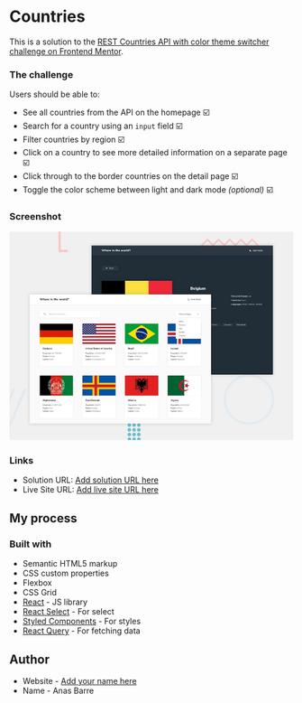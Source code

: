 # Countries

This is a solution to the [REST Countries API with color theme switcher challenge on Frontend Mentor](https://www.frontendmentor.io/challenges/rest-countries-api-with-color-theme-switcher-5cacc469fec04111f7b848ca).

### The challenge

Users should be able to:

- See all countries from the API on the homepage ☑️
- Search for a country using an `input` field ☑️
- Filter countries by region ☑️
- Click on a country to see more detailed information on a separate page ☑️
- Click through to the border countries on the detail page ☑️
- Toggle the color scheme between light and dark mode _(optional)_ ☑️

### Screenshot

![](./public/desktop-preview.jpg)

### Links

- Solution URL: [Add solution URL here](https://your-solution-url.com)
- Live Site URL: [Add live site URL here](https://your-live-site-url.com)

## My process

### Built with

- Semantic HTML5 markup
- CSS custom properties
- Flexbox
- CSS Grid
- [React](https://reactjs.org/) - JS library
- [React Select](https://react-select.com/home) - For select
- [Styled Components](https://styled-components.com/) - For styles
- [React Query](https://react-query.tanstack.com/) - For fetching data

## Author

- Website - [Add your name here](https://www.your-site.com)
- Name - Anas Barre
